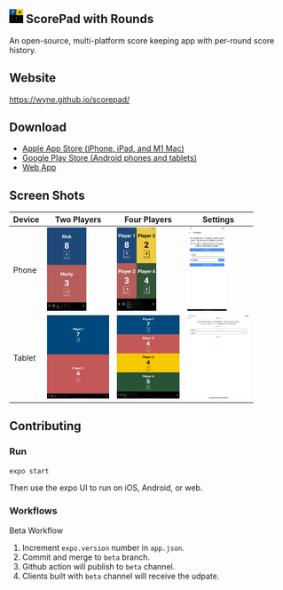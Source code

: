 <img src="assets/icon.png" height="25"> ScorePad with Rounds
---

An open-source, multi-platform score keeping app with per-round score history.

## Website

https://wyne.github.io/scorepad/
## Download

- [Apple App Store (iPhone, iPad, and M1 Mac)](https://apps.apple.com/us/app/scorepad-with-rounds/id1577906063)
- [Google Play Store (Android phones and tablets)](https://play.google.com/store/apps/details?id=com.wyne.scorepad)
- [Web App](https://wyne.github.io/scorepad-app/)

## Screen Shots
Device | Two Players | Four Players | Settings
--- | ------------ | ------------ | -------------
Phone | <img src="assets-stores/pixel4xl/Screenshot_20210725-021238.png" height="150"> | <img src="assets-stores/pixel4xl/Screenshot_20210725-021323.png" height="150"> | <img src="assets-stores/pixel4xl/Screenshot_20210725-021245.png" height="150">
Tablet | <img src="assets-stores/ipadpro12-9/Simulator Screen Shot - iPad Pro (12.9-inch) (5th generation) - 2021-07-25 at 02.40.00.png" height="150"> | <img src="assets-stores/ipadpro12-9/Simulator Screen Shot - iPad Pro (12.9-inch) (5th generation) - 2021-07-25 at 02.40.38.png" height="150"> | <img src="assets-stores/ipadpro12-9/Simulator Screen Shot - iPad Pro (12.9-inch) (5th generation) - 2021-07-25 at 02.40.04.png" height="150">


## Contributing

### Run

`expo start`

Then use the expo UI to run on iOS, Android, or web.

### Workflows

Beta Workflow

1. Increment `expo.version` number in `app.json`.
2. Commit and merge to `beta` branch.
3. Github action will publish to `beta` channel.
4. Clients built with `beta` channel will receive the udpate.
